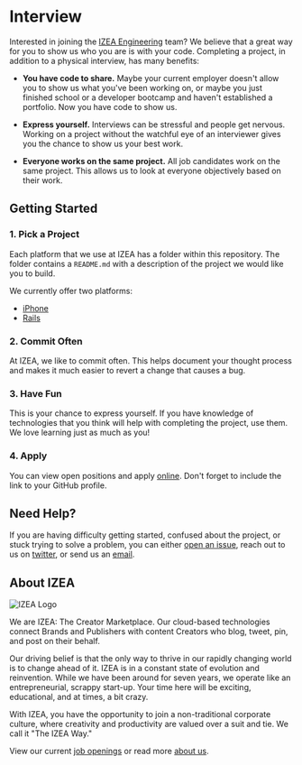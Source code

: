 # Interview

Interested in joining the [IZEA Engineering][izea] team? We believe that a great 
way for you to show us who you are is with your code. Completing a project, in 
addition to a physical interview, has many benefits:

- **You have code to share.** Maybe your current employer doesn't allow you to
  show us what you've been working on, or maybe you just finished school or a
  developer bootcamp and haven't established a portfolio. Now you have code to
  show us.

- **Express yourself.** Interviews can be stressful and people get nervous.
  Working on a project without the watchful eye of an interviewer gives you the
  chance to show us your best work.

- **Everyone works on the same project.** All job candidates work on the same
  project. This allows us to look at everyone objectively based on their work.

## Getting Started

### 1. Pick a Project

Each platform that we use at IZEA has a folder within this repository. The
folder contains a `README.md` with a description of the project we would like
you to build.

We currently offer two platforms:

- [iPhone](iphone)
- [Rails](rails)

### 2. Commit Often

At IZEA, we like to commit often. This helps document your thought process and
makes it much easier to revert a change that causes a bug.

### 3. Have Fun

This is your chance to express yourself. If you have knowledge of technologies
that you think will help with completing the project, use them. We love learning
just as much as you!

### 4. Apply

You can view open positions and apply [online][apply]. Don't forget to include
the link to your GitHub profile.

## Need Help?

If you are having difficulty getting started, confused about the project, or
stuck trying to solve a problem, you can either [open an issue][open-issue],
reach out to us on [twitter][], or send us an [email][].

## About IZEA

![IZEA Logo](http://new.izea.com/wp-content/uploads/2013/10/izea_small.png)

We are IZEA: The Creator Marketplace. Our cloud-based technologies connect
Brands and Publishers with content Creators who blog, tweet, pin, and post on
their behalf.

Our driving belief is that the only way to thrive in our rapidly changing world
is to change ahead of it. IZEA is in a constant state of evolution and
reinvention. While we have been around for seven years, we operate like an
entrepreneurial, scrappy start-up. Your time here will be exciting, educational,
and at times, a bit crazy.

With IZEA, you have the opportunity to join a non-traditional corporate culture,
where creativity and productivity are valued over a suit and tie. We call it
"The IZEA Way."

View our current [job openings][apply] or read more [about us][about-us].

[about-us]: http://corp.izea.com/
[apply]: http://corp.izea.com/company/careers/apply-to-join-izea/
[email]: mailto:careers@izea.com
[izea]: https://izea.com/
[open-issue]: https://github.com/IZEA/interview/issues
[twitter]: https://twitter.com/izea
